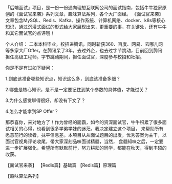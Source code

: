 「后端面试」项目，是一份一份通向理想互联网公司的面试指南，包括牛牛独家原创的《面试官来袭》系列文章，趣味算法系列，各个大厂面经。
《面试官来袭》文章包含MySQL、Redis、Kafka、操作系统、计算机网络、docker、k8s等核心知识，通过沉浸式面试的形式给大家展现出来，更重要的事，在关键处，还有牛牛和其它面试官的点评哦！

个人介绍：
二本本科毕业，校招进腾讯，同时斩获360、百度、网易、去哪儿网等多家大厂Offer。在腾讯呆了3年，去过外企，也去过字节跳动，目前回到腾讯担任高级工程师。字节跳动期间，担任面试官，深度参与校招和社招。

你是不是有过如下疑问：

1.到底该准备哪些知识点，知识这么多，到底该准备多细？

2.哪些是核心知识，是不是一定要记住到某个参数的具体值，才能过关？

3.为什么感觉聊得很好，却没有下文了？

4.怎么才能拿到SP Offer？

那恭喜你，来对地方了！作为曾经的面霸，如今的资深面试官，牛牛积累了很多面试相关的心得，也看到很多学弟学妹的迷茫。我决定建立这个项目，
来帮助所有愿意前行的读者，抹平信息差。本项目从从面试题目的出发，优秀答案为主干，以面试官视角评论收尾，带大家深刻品味面试精髓，当然，
食髓知味之后，一定要进一步扩展强化，希望所有默默前行，努力耕耘的同学，都能在秋天，得到丰硕的收获。

【面试官来袭】
【Redis篇】基础篇
【Redis篇】原理篇

【趣味算法系列】


